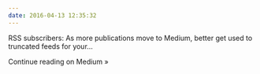 ```yaml
---
date: 2016-04-13 12:35:32
---
```

RSS subscribers: As more publications move to Medium, better get used to truncated feeds for your…

Continue reading on Medium »